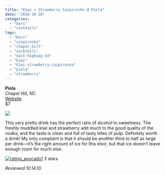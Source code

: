 ```yaml
---
title: "Kiwi + Strawberry Caipiroska @ Piola"
date: "2010-10-28"
categories:
  - "bars"
  - "cocktails"
tags:
  - "bars"
  - "caipiroska"
  - "chapel-hill"
  - "cocktails"
  - "east-highway-54"
  - "kiwi"
  - "kiwi-strawberry-caipiroska"
  - "piola"
  - "strawberry"
---
```


**Piola**\
Chapel Hill, NC\
[Website](http://www.piola.it/mondo2.php?menu_number=3&lang=en&id=38)\
$7

![](http://www.thegourmez.com/gourmez/photos/piola03.jpg)

This very pretty drink has the perfect ratio of alcohol to sweetness. The freshly muddled kiwi and strawberry add much to the good quality of the vodka, and the taste is clean and full of tasty bites of pulp. Definitely worth a drink! My only complaint is that it should be another third to half as large per drink—it’s the right amount of ice for this elixir, but that ice doesn’t leave enough room for much else.




<div class="caption">

[![](http://s3.amazonaws.com/thegourmez-wpmedia/2009/02/rating_avocado1.gif "rating_avocado1")](http://s3.amazonaws.com/thegourmez-wpmedia/2009/02/rating_avocado1.gif) 3 stars</div>


_Reviewed 10.14.10._
